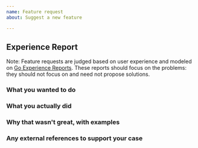 ```yaml
---
name: Feature request
about: Suggest a new feature

---
```


## Experience Report

Note: Feature requests are judged based on user experience and modeled on [Go Experience Reports](https://github.com/golang/go/wiki/ExperienceReports). These reports should focus on the problems: they should not focus on and need not propose solutions.

### What you wanted to do

### What you actually did

### Why that wasn't great, with examples

### Any external references to support your case
